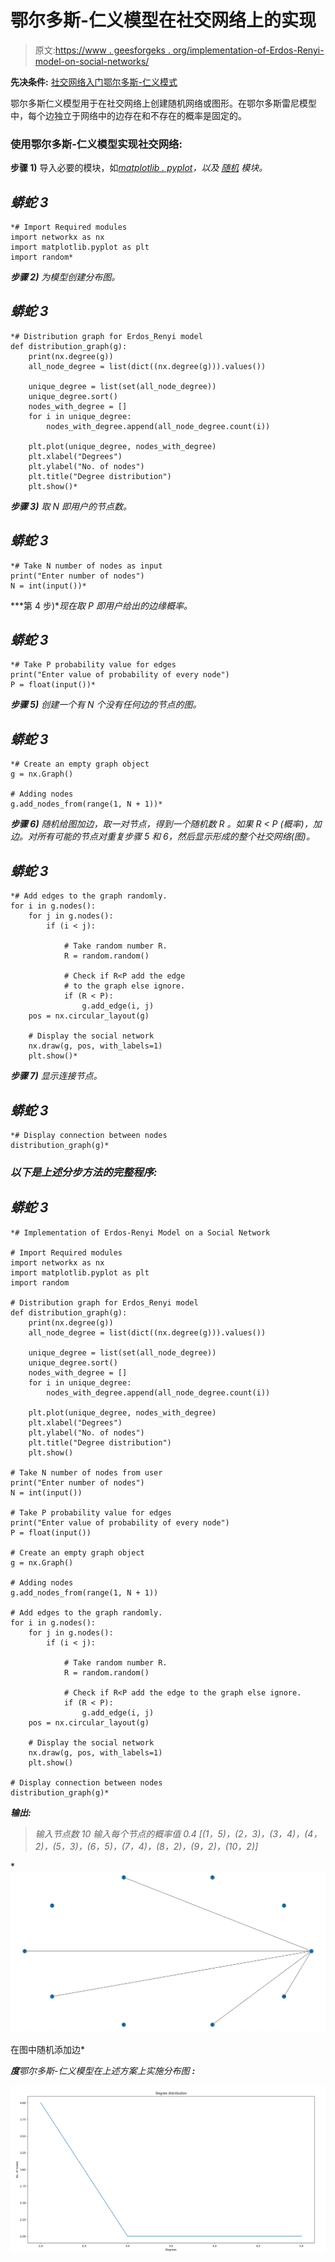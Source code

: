 # 鄂尔多斯-仁义模型在社交网络上的实现

> 原文:[https://www . geesforgeks . org/implementation-of-Erdos-Renyi-model-on-social-networks/](https://www.geeksforgeeks.org/implementation-of-erdos-renyi-model-on-social-networks/)

**先决条件:** [社交网络入门](https://www.geeksforgeeks.org/introduction-to-social-networks-using-networkx-in-python/)[鄂尔多斯-仁义模式](https://www.geeksforgeeks.org/erdos-renyl-model-generating-random-graphs/)

鄂尔多斯仁义模型用于在社交网络上创建随机网络或图形。在鄂尔多斯雷尼模型中，每个边独立于网络中的边存在和不存在的概率是固定的。

### 使用鄂尔多斯-仁义模型实现社交网络:

**步骤 1)** 导入必要的模块，如[](https://www.geeksforgeeks.org/networkx-python-software-package-study-complex-networks/)*[*matplotlib . pyplot*](https://www.geeksforgeeks.org/pyplot-in-matplotlib/)，以及 [*随机*](https://www.geeksforgeeks.org/random-random-function-in-python/) 模块。*

## *蟒蛇 3*

```
*# Import Required modules
import networkx as nx
import matplotlib.pyplot as plt
import random*
```

***步骤 2)** 为模型创建分布图。*

## *蟒蛇 3*

```
*# Distribution graph for Erdos_Renyi model
def distribution_graph(g):
    print(nx.degree(g))
    all_node_degree = list(dict((nx.degree(g))).values())

    unique_degree = list(set(all_node_degree))
    unique_degree.sort()
    nodes_with_degree = []
    for i in unique_degree:
        nodes_with_degree.append(all_node_degree.count(i))

    plt.plot(unique_degree, nodes_with_degree)
    plt.xlabel("Degrees")
    plt.ylabel("No. of nodes")
    plt.title("Degree distribution")
    plt.show()*
```

***步骤 3)** 取 *N* 即用户的节点数。*

## *蟒蛇 3*

```
*# Take N number of nodes as input
print("Enter number of nodes")
N = int(input())*
```

***第 4 步)**现在取 *P* 即用户给出的边缘概率。*

## *蟒蛇 3*

```
*# Take P probability value for edges
print("Enter value of probability of every node")
P = float(input())*
```

***步骤 5)** 创建一个有 N 个没有任何边的节点的图。*

## *蟒蛇 3*

```
*# Create an empty graph object
g = nx.Graph()

# Adding nodes
g.add_nodes_from(range(1, N + 1))*
```

***步骤 6)** 随机给图加边，取一对节点，得到一个随机数 *R* 。如果 *R < P* (概率)，加边。对所有可能的节点对重复步骤 5 和 6，然后显示形成的整个社交网络(图)。*

## *蟒蛇 3*

```
*# Add edges to the graph randomly.
for i in g.nodes():
    for j in g.nodes():
        if (i < j):

            # Take random number R.
            R = random.random()

            # Check if R<P add the edge 
            # to the graph else ignore.
            if (R < P):
                g.add_edge(i, j)
    pos = nx.circular_layout(g)

    # Display the social network 
    nx.draw(g, pos, with_labels=1)
    plt.show()*
```

***步骤 7)** 显示连接节点。*

## *蟒蛇 3*

```
*# Display connection between nodes    
distribution_graph(g)*
```

### *以下是上述分步方法的完整程序:*

## *蟒蛇 3*

```
*# Implementation of Erdos-Renyi Model on a Social Network

# Import Required modules
import networkx as nx
import matplotlib.pyplot as plt
import random

# Distribution graph for Erdos_Renyi model
def distribution_graph(g):
    print(nx.degree(g))
    all_node_degree = list(dict((nx.degree(g))).values())

    unique_degree = list(set(all_node_degree))
    unique_degree.sort()
    nodes_with_degree = []
    for i in unique_degree:
        nodes_with_degree.append(all_node_degree.count(i))

    plt.plot(unique_degree, nodes_with_degree)
    plt.xlabel("Degrees")
    plt.ylabel("No. of nodes")
    plt.title("Degree distribution")
    plt.show()

# Take N number of nodes from user
print("Enter number of nodes")
N = int(input())

# Take P probability value for edges
print("Enter value of probability of every node")
P = float(input())

# Create an empty graph object
g = nx.Graph()

# Adding nodes
g.add_nodes_from(range(1, N + 1))

# Add edges to the graph randomly.
for i in g.nodes():
    for j in g.nodes():
        if (i < j):

            # Take random number R.
            R = random.random()

            # Check if R<P add the edge to the graph else ignore.
            if (R < P):
                g.add_edge(i, j)
    pos = nx.circular_layout(g)

    # Display the social network 
    nx.draw(g, pos, with_labels=1)
    plt.show()

# Display connection between nodes    
distribution_graph(g)*
```

***输出:***

> *输入节点数
> 10
> 输入每个节点的概率值
> 0.4
> [(1，5)，(2，3)，(3，4)，(4，2)，(5，3)，(6，5)，(7，4)，(8，2)，(9，2)，(10，2)]*

*![](img/7a9a8ac513df28e669d7b450c25da38a.png)

在图中随机添加边* 

***度**鄂尔多斯-仁义模型在上述方案上实施分布图 **:***

*![](img/7bb48940a556f75666a63b7a1b5ffb27.png)*